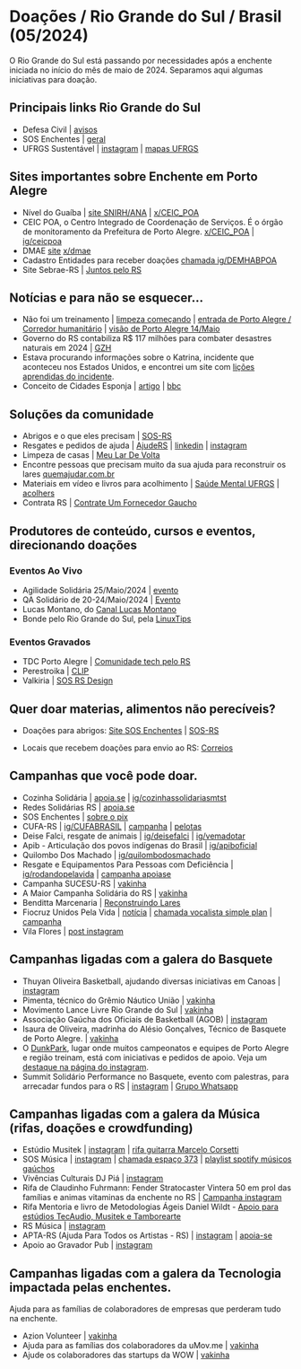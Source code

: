 # Doações / Rio Grande do Sul / Brasil  (05/2024)  
  
O Rio Grande do Sul está passando por necessidades após a enchente iniciada no início do mês de maio de 2024. Separamos aqui algumas iniciativas para doação.  
  
  
## Principais links Rio Grande do Sul
  
- Defesa Civil | [avisos](https://defesacivil.rs.gov.br/avisos-e-alertas)  
- SOS Enchentes | [geral](https://sosenchentes.rs.gov.br)  
- UFRGS Sustentável | [instagram](https://www.instagram.com/p/C7FbD2tuaeZ) | [mapas UFRGS](https://storymaps.arcgis.com/stories/a81d69f4bccf42989609e3fe64d8ef48)  
  
## Sites importantes sobre Enchente em Porto Alegre  
  
- Nível do Guaíba | [site SNIRH/ANA](https://nivelguaiba.com/) | [x/CEIC_POA](https://twitter.com/CEIC_POA)  
- CEIC POA, o Centro Integrado de Coordenação de Serviços. É o órgão de monitoramento da Prefeitura de Porto Alegre. [x/CEIC_POA](https://twitter.com/CEIC_POA) |  [ig/ceicpoa](https://www.instagram.com/ceicpoa/)  
- DMAE [site](https://prefeitura.poa.br/dmae) [x/dmae](https://twitter.com/dmaepoa)  
- Cadastro Entidades para receber doações [chamada ig/DEMHABPOA](https://www.instagram.com/p/C66SUjVuuvC/)  
- Site Sebrae-RS | [Juntos pelo RS](https://conhecimento.sebraers.com.br/lp/juntos-pelo-rs/)  
  
  
## Notícias e para não se esquecer...  
  
- Não foi um treinamento | [limpeza começando](https://www.instagram.com/p/C7PffILuqJ6/) | [entrada de Porto Alegre / Corredor humanitário](https://www.instagram.com/p/C7PYqIgu0AO/) | [visão de Porto Alegre 14/Maio](https://www.instagram.com/p/C69-l46u7kg/)  
- Governo do RS contabiliza R$ 117 milhões para combater desastres naturais em 2024 | [GZH](https://gauchazh.clicrbs.com.br/geral/noticia/2024/05/governo-do-rs-contabiliza-r-117-milhoes-para-combater-desastres-naturais-em-2024-clvpovc5m01sl011wund3myiw.html)  
- Estava procurando informações sobre o Katrina, incidente que aconteceu nos Estados Unidos, e encontrei um site com [lições aprendidas do incidente](https://georgewbush-whitehouse.archives.gov/reports/katrina-lessons-learned/chapter4.html#:~:text=In%20the%20case%20of%20Katrina,and%20local%20governments%20to%20provide.).  
- Conceito de Cidades Esponja | [artigo](https://www.terra.com.br/byte/como-cidades-esponja-impedem-inundacoes-e-alagamentos,20704597b9ce570954f52bc1137086e19y2limcz.html) | [bbc](https://www.bbc.com/portuguese/articles/ce44n8n14ewo)  
  
  
## Soluções da comunidade  
  
- Abrigos e o que eles precisam | [SOS-RS](https://sos-rs.com)  
- Resgates e pedidos de ajuda | [AjudeRS](https://ajuders.com.br) | [linkedin](https://www.linkedin.com/company/ajuders/) | [instagram](https://www.instagram.com/ajuders.com.br/)  
- Limpeza de casas | [Meu Lar De Volta](https://www.meulardevolta.com.br/)  
- Encontre pessoas que precisam muito da sua ajuda para reconstruir os lares [quemajudar.com.br](https://quemajudar.com.br/)  
- Materiais em vídeo e livros para acolhimento | [Saúde Mental UFRGS](https://www.ufrgs.br/saudemental/) | [acolhers](https://acolhers.framer.ai/materiais)  
- Contrata RS | [Contrate Um Fornecedor Gaucho](https://www.contratars.com.br/)  
  
  
## Produtores de conteúdo, cursos e eventos, direcionando doações  
  
### Eventos Ao Vivo  
  
- Agilidade Solidária 25/Maio/2024 | [evento](https://evento10.com.br/agilidade-solidaria-rs/)  
- QA Solidário de 20-24/Maio/2024 | [Evento](https://sites.google.com/view/eventoqasolidario)  
- Lucas Montano, do [Canal Lucas Montano](https://lucasmontano.com/)  
- Bonde pelo Rio Grande do Sul, pela [LinuxTips](https://www.youtube.com/live/HtXx6FRHfV4?si=qqfqKFTVcRc4W4tM)  
  
  
### Eventos Gravados    
  
- TDC Porto Alegre | [Comunidade tech pelo RS](https://thedevconf.com/comunidadetechpelors)  
- Perestroika | [CLIP](https://www.instagram.com/p/C7MHHF3LNMj/)  
- Valkiria | [SOS RS Design](https://www.instagram.com/p/C7DA9mNAxj1/)  
  
  
## Quer doar materias, alimentos não perecíveis?  
  
- Doações para abrigos: [Site SOS Enchentes](https://sosenchentes.rs.gov.br/doacoes-em-geral) | [SOS-RS](https://sos-rs.com)  
  
- Locais que recebem doações para envio ao RS: [Correios](https://blog.correios.com.br/2024/05/07/ampliamos-nossa-rede-de-apoio-as-vitimas-saiba-onde-e-o-que-doar-para-ajudar-2/)  
  
  
## Campanhas que você pode doar.  
  
- Cozinha Solidária | [apoia.se](https://apoia.se/enchentesrs) | [ig/cozinhassolidariasmtst](https://www.instagram.com/cozinhassolidariasmtst)  
- Redes Solidárias RS | [apoia.se](https://descubra.apoia.se/redes-solidarias)  
- SOS Enchentes | [sobre o pix](https://sosenchentes.rs.gov.br/sobre-o-pix)  
- CUFA-RS | [ig/CUFABRASIL](https://www.instagram.com/cufabrasil) | [campanha](https://www.instagram.com/p/C6lx2OEugfd/) | [pelotas](https://www.instagram.com/p/C66FZGUgW9t/)  
- Deise Falci, resgate de animais | [ig/deisefalci](https://www.instagram.com/deisefalci) | [ig/vemadotar](https://www.instagram.com/vemadotar/)  
- Apib - Articulação dos povos indígenas do Brasil | [ig/apiboficial](https://www.instagram.com/apiboficial)  
- Quilombo Dos Machado | [ig/quilombodosmachado](https://www.instagram.com/quilombodosmachado)  
- Resgate e Equipamentos Para Pessoas com Deficiência | [ig/rodandopelavida](https://www.instagram.com/rodandopelavida) | [campanha apoiase](https://apoia.se/rodandocompcdsnors)  
- Campanha SUCESU-RS | [vakinha](https://www.vakinha.com.br/vaquinha/vamos-ajudar-as-familias-do-rs)  
- A Maior Campanha Solidária do RS | [vakinha](https://www.vakinha.com.br/vaquinha/a-maior-campanha-solidaria-do-rs)  
- Benditta Marcenaria | [Reconstruindo Lares](https://www.instagram.com/p/C6yeJ3Nrhv8)  
- Fiocruz Unidos Pela Vida | [notícia](https://agencia.fiocruz.br/fiocruz-apoia-familias-do-rio-grande-do-sul) | [chamada vocalista simple plan](https://www.instagram.com/p/C7hGSHVOcmW/) | [campanha](https://fiocruz.colabore.org/unidosporRioGrandedoSul/single_step)  
- Vila Flores | [post instagram](https://www.instagram.com/p/C7u6nPOOoPl/)  
  
  
## Campanhas ligadas com a galera do Basquete  
  
- Thuyan Oliveira Basketball, ajudando diversas iniciativas em Canoas |  [instagram](https://www.instagram.com/p/C6tPKvSuELV/)  
- Pimenta, técnico do Grêmio Náutico União |  [vakinha](https://www.vakinha.com.br/vaquinha/vamos-apoiar-o-coach-pimenta-e-sua-familia-a-se-recuperar-dos-imensuraveis-danos-causados-pelas-enchentes-no-rs)  
- Movimento Lance Livre Rio Grande do Sul | [vakinha](https://www.vakinha.com.br/vaquinha/movimento-lance-livre-rio-grande-do-sul)  
- Associação Gaúcha dos Oficiais de Basketball (AGOB) | [instagram](https://www.instagram.com/p/C7MeoOhu-7X)  
- Isaura de Oliveira, madrinha do Alésio Gonçalves, Técnico de Basquete de Porto Alegre. | [vakinha](https://www.vakinha.com.br/vaquinha/ajude-isaura-na-sua-reconstrucao)  
- O [DunkPark](https://www.instagram.com/odunkpark/), lugar onde muitos campeonatos e equipes de Porto Alegre e região treinam, está com iniciativas e pedidos de apoio. Veja um [destaque na página do instagram](https://www.instagram.com/odunkpark/).  
- Summit Solidário Performance no Basquete, evento com palestras, para arrecadar fundos para o RS | [instagram](https://www.instagram.com/summitbasquetesolidario) | [Grupo Whatsapp](https://chat.whatsapp.com/BDhkPRZ5OMtAoHgOCVUtbT)  
  
## Campanhas ligadas com a galera da Música (rifas, doações e crowdfunding)  
  
- Estúdio Musitek | [instagram](https://www.instagram.com/p/C6_865jOdwb) | [rifa guitarra Marcelo Corsetti](https://rifapersonalizada.com.br/rifa-de-apoio-aos-estudios-musitektamborearte-e-ao-gravador-pub-yOjFGk)  
- SOS Música | [instagram](https://www.instagram.com/sosmusicapoa/) | [chamada espaço 373](https://www.instagram.com/p/C7FMWe7OTky) | [playlist spotify músicos gaúchos](https://open.spotify.com/playlist/5f5g6pnBQKLxaGoCEAN7ra?si=75cbd8fcf09c448b)  
- Vivências Culturais DJ Piá | [instagram](https://www.instagram.com/p/C7H8EG5uTfi)  
- Rifa de Claudinho Fuhrmann: Fender Stratocaster Vintera 50 em prol das famílias e animas vitaminas da enchente no RS | [Campanha instagram](https://www.instagram.com/p/C6ujo0_upmc/)  
- Rifa Mentoria e livro de Metodologias Ágeis Daniel Wildt - [Apoio para estúdios TecAudio, Musitek e Tamborearte](https://rifapersonalizada.com.br/apoio-para-estudios-de-musica-de-porto-alegre-NI1Typ)  
- RS Música | [instagram](https://www.instagram.com/rsmusica/)  
- APTA-RS (Ajuda Para Todos os Artistas - RS) | [instagram](https://www.instagram.com/apta.rs/) | [apoia-se](https://apoia.se/apta-rs)  
- Apoio ao Gravador Pub | [instagram](https://www.instagram.com/gravadorpub/)  
  
  
## Campanhas ligadas com a galera da Tecnologia impactada pelas enchentes.  
  
Ajuda para as famílias de colaboradores de empresas que perderam tudo na enchente.  
  
- Azion Volunteer | [vakinha](https://www.vakinha.com.br/vaquinha/azion-volunteer)
- Ajuda para as famílias dos colaboradores da uMov.me | [vakinha](https://www.vakinha.com.br/vaquinha/ajuda-para-as-familias-dos-colaboradores-da-umov-me-que-perderam-tudo-na-enchente)  
- Ajude os colaboradores das startups da WOW | [vakinha](https://www.vakinha.com.br/vaquinha/ajude-os-prejudicados-da-enchente-do-rio-grande-do-sul)  
  
  
  